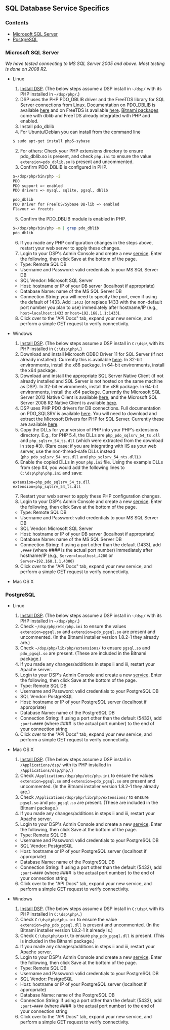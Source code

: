 ## <a name="top"></a>SQL Database Service Specifics

### <a name="contents"></a>Contents
* [Microsoft SQL Server](https://github.com/dreamfactorysoftware/dsp-core/wiki/SQL-Database-Services#sqlsrv)
* [PostgreSQL](https://github.com/dreamfactorysoftware/dsp-core/wiki/SQL-Database-Services#postgresql)

### <a name="sqlsrv"></a>Microsoft SQL Server

_We have tested connecting to MS SQL Server 2005 and above. Most testing is done on 2008 R2._

* Linux
  1. [Install DSP](Install-on-Linux). (The below steps assume a DSP install in `~/dsp/` with its PHP installed in `~/dsp/php/`.)
  2. DSP uses the PHP PDO_DBLIB driver and the FreeTDS library for SQL Server connections from Linux. Documentation on PDO_DBLIB is available [here](http://php.net/manual/en/ref.pdo-dblib.php) and on FreeTDS is available [here](http://www.freetds.org/docs.html). [Bitnami packages](https://github.com/dreamfactorysoftware/dsp-core/wiki/Install-on-Linux#bitnami-installer) come with dblib and FreeTDS already integrated with PHP and enabled.
  3. Install pdo_dblib
    1. For Ubuntu/Debian you can install from the command line
    ```bash
    $ sudo apt-get install php5-sybase
    ```
    2. For others: Check your PHP extensions directory to ensure pdo_dblib.so is present, and check `php.ini` to ensure the value `extension=pdo_dblib.so` is present and uncommented.
  4. Confirm PDO_DBLIB is configured in PHP.

    ```bash
    $~/dsp/php/bin/php -i
    PDO
    PDO support => enabled
    PDO drivers => mysql, sqlite, pgsql, dblib

    pdo_dblib
    PDO Driver for FreeTDS/Sybase DB-lib => enabled
    Flavour => freetds
    ```

  5. Confirm the PDO_DBLIB module is enabled in PHP.

    ```bash
    $~/dsp/php/bin/php -m | grep pdo_dblib
    pdo_dblib
    ```

  6. If you made any PHP configuration changes in the steps above, restart your web server to apply these changes.
  7. Login to your DSP's Admin Console and create a new [service](Services). Enter the following, then click Save at the bottom of the page.
    * Type: Remote SQL DB
    * Username and Password: valid credentials to your MS SQL Server DB
    * SQL Vendor: Microsoft SQL Server
    * Host: hostname or IP of your DB server (localhost if appropriate)
    * Database Name: name of the MS SQL Server DB
    * Connection String: you will need to specify the port, even if using the default of 1433. Add `:1433` (or replace 1433 with the non-default port number you plan to use) immediately after hostname/IP (e.g., `host=localhost:1433` or `host=192.168.1.1:1433`).
  8. Click over to the "API Docs" tab, expand your new service, and perform a simple GET request to verify connectivity.

* Windows
  1. [Install DSP](Install-Microsoft-Windows). (The below steps assume a DSP install in `C:\dsp\` with its PHP installed in `C:\dsp\php\`.)
  2. Download and install Microsoft ODBC Driver 11 for SQL Server (if not already installed). Currently this is available [here](http://www.microsoft.com/en-us/download/details.aspx?id=36434). In 32-bit environments, install the x86 package. In 64-bit environments, install the x64 package.
  3. Download and install the appropriate SQL Server Native Client (if not already installed and SQL Server is not hosted on the same machine as DSP). In 32-bit environments, install the x86 package. In 64-bit environments, install the x64 package. Currently the Microsoft SQL Server 2012 Native Client is available [here](http://www.microsoft.com/en-us/download/details.aspx?id=29065), and the Microsoft SQL Server 2008 R2 Native Client is available [here](http://www.microsoft.com/en-us/download/details.aspx?id=16978).
  4. DSP uses PHP PDO drivers for DB connections. Full documentation on PDO_SQLSRV is available [here](http://php.net/manual/en/ref.pdo-sqlsrv.php). You will need to download and extract the Microsoft Drivers for PHP for SQL Server. Currently these are available [here](https://msdn.microsoft.com/en-us/sqlserver/ff657782.aspx).
  5. Copy the DLLs for your version of PHP into your PHP's extensions directory. E.g., for PHP 5.4, the DLLs are `php_pdo_sqlsrv_54_ts.dll` and `php_sqlsrv_54_ts.dll` (which were extracted from the download in step #3). (Rare case: if you are integrating with IIS as your web server, use the non-thread-safe DLLs instead (`php_pdo_sqlsrv_54_nts.dll` and `php_sqlsrv_54_nts.dll`).)
  6. Enable the copied DLLs in your `php.ini` file. Using the example DLLs from step #4, you would add the following lines to `C:\dsp\php\php.ini` and save:

    ```
    extension=php_pdo_sqlsrv_54_ts.dll
    extension=php_sqlsrv_54_ts.dll
    ```

  7. Restart your web server to apply these PHP configuration changes.
  8. Login to your DSP's Admin Console and create a new [service](Services). Enter the following, then click Save at the bottom of the page.
    * Type: Remote SQL DB
    * Username and Password: valid credentials to your MS SQL Server DB
    * SQL Vendor: Microsoft SQL Server
    * Host: hostname or IP of your DB server (localhost if appropriate)
    * Database Name: name of the MS SQL Server DB
    * Connection String: if using a port other than the default (1433), add `,####` (where #### is the actual port number) immediately after hostname/IP (e.g., `Server=localhost,4200` or `Server=192.168.1.1,4300`)
  9. Click over to the "API Docs" tab, expand your new service, and perform a simple GET request to verify connectivity.

* Mac OS X

### <a name="postgresql"></a>PostgreSQL

* Linux
  1. [Install DSP](Install-on-Linux). (The below steps assume a DSP install in `~/dsp/` with its PHP installed in `~/dsp/php/`.)
  2. Check `~/dsp/php/etc/php.ini` to ensure the values `extension=pgsql.so` and `extension=pdo_pgsql.so` are present and uncommented. (In the Bitnami installer version 1.8.2-1 they already are.)
  3. Check `~/dsp/php/lib/php/extensions/` to ensure `pgsql.so` and `pdo_pgsql.so` are present. (These are included in the Bitnami package.)
  4. If you made any changes/additions in steps ii and iii, restart your Apache server.
  5. Login to your DSP's Admin Console and create a new [service](Services). Enter the following, then click Save at the bottom of the page.
    * Type: Remote SQL DB
    * Username and Password: valid credentials to your PostgreSQL DB
    * SQL Vendor: PostgreSQL
    * Host: hostname or IP of your PostgreSQL server (localhost if appropriate)
    * Database Name: name of the PostgreSQL DB
    * Connection String: if using a port other than the default (5432), add `;port=####` (where #### is the actual port number) to the end of your connection string
  6. Click over to the "API Docs" tab, expand your new service, and perform a simple GET request to verify connectivity.

* Mac OS X
  1. [Install DSP](Install-Mac-OS-X). (The below steps assume a DSP install in `/Applications/dsp/` with its PHP installed in `/Applications/dsp/php/`.)
  2. Check `/Applications/dsp/php/etc/php.ini` to ensure the values `extension=pgsql.so` and `extension=pdo_pgsql.so` are present and uncommented. (In the Bitnami installer version 1.8.2-1 they already are.)
  3. Check `/Applications/dsp/php/lib/php/extensions/` to ensure `pgsql.so` and `pdo_pgsql.so` are present. (These are included in the Bitnami package.)
  4. If you made any changes/additions in steps ii and iii, restart your Apache server.
  5. Login to your DSP's Admin Console and create a new [service](Services). Enter the following, then click Save at the bottom of the page.
    * Type: Remote SQL DB
    * Username and Password: valid credentials to your PostgreSQL DB
    * SQL Vendor: PostgreSQL
    * Host: hostname or IP of your PostgreSQL server (localhost if appropriate)
    * Database Name: name of the PostgreSQL DB
    * Connection String: if using a port other than the default (5432), add `;port=####` (where #### is the actual port number) to the end of your connection string
  6. Click over to the "API Docs" tab, expand your new service, and perform a simple GET request to verify connectivity.

* Windows
  1. [Install DSP](Install-Microsoft-Windows). (The below steps assume a DSP install in `C:\dsp\` with its PHP installed in `C:\dsp\php\`.)
  2. Check `C:\dsp\php\php.ini` to ensure the value `extension=php_pdo_pgsql.dll` is present and uncommented. (In the Bitnami installer version 1.8.2-1 it already is.)
  3. Check `C:\dsp\php\ext\` to ensure `php_pdo_pgsql.dll` is present. (This is included in the Bitnami package.)
  4. If you made any changes/additions in steps ii and iii, restart your Apache server.
  5. Login to your DSP's Admin Console and create a new [service](Services). Enter the following, then click Save at the bottom of the page.
    * Type: Remote SQL DB
    * Username and Password: valid credentials to your PostgreSQL DB
    * SQL Vendor: PostgreSQL
    * Host: hostname or IP of your PostgreSQL server (localhost if appropriate)
    * Database Name: name of the PostgreSQL DB
    * Connection String: if using a port other than the default (5432), add `;port=####` (where #### is the actual port number) to the end of your connection string
  6. Click over to the "API Docs" tab, expand your new service, and perform a simple GET request to verify connectivity.